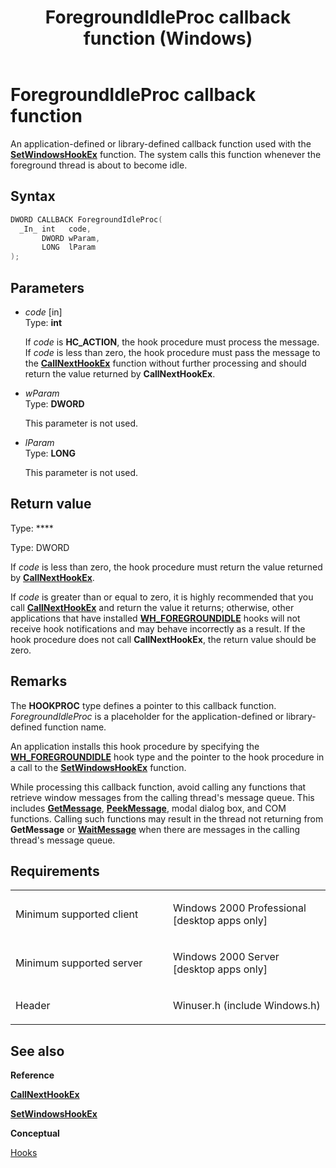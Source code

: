 ﻿---
title: ForegroundIdleProc callback function (Windows)
description: The system calls this function whenever the foreground thread is about to become idle.
ms.date: 06/28/2023
f1_keywords:
- ForegroundIdleProc
- winuser/ForegroundIdleProc
dev_langs:
- C++
- C
api_location:
- Winuser.h
api_name:
- ForegroundIdleProc
api_type:
- UserDefined
product:
- Windows
topic_type:
- apiref
- kbSyntax
product_family_name: VS
ROBOTS: INDEX,FOLLOW
---

# ForegroundIdleProc callback function

An application-defined or library-defined callback function used with the [**SetWindowsHookEx**](https://msdn.microsoft.com/en-us/library/ms644990\(v=vs.85\)) function. The system calls this function whenever the foreground thread is about to become idle.

## Syntax

``` c++
DWORD CALLBACK ForegroundIdleProc(
  _In_ int   code,
       DWORD wParam,
       LONG  lParam
);
```

## Parameters

  - *code* \[in\]  
    Type: **int**
    
    If *code* is **HC\_ACTION**, the hook procedure must process the message. If *code* is less than zero, the hook procedure must pass the message to the [**CallNextHookEx**](https://msdn.microsoft.com/en-us/library/ms644974\(v=vs.85\)) function without further processing and should return the value returned by **CallNextHookEx**.

  - *wParam*  
    Type: **DWORD**
    
    This parameter is not used.

  - *lParam*  
    Type: **LONG**
    
    This parameter is not used.

## Return value

Type: ****

Type: DWORD

If *code* is less than zero, the hook procedure must return the value returned by [**CallNextHookEx**](https://msdn.microsoft.com/en-us/library/ms644974\(v=vs.85\)).

If *code* is greater than or equal to zero, it is highly recommended that you call [**CallNextHookEx**](https://msdn.microsoft.com/en-us/library/ms644974\(v=vs.85\)) and return the value it returns; otherwise, other applications that have installed [**WH\_FOREGROUNDIDLE**](https://msdn.microsoft.com/en-us/library/ms644959\(v=vs.85\)) hooks will not receive hook notifications and may behave incorrectly as a result. If the hook procedure does not call **CallNextHookEx**, the return value should be zero.

## Remarks

The **HOOKPROC** type defines a pointer to this callback function. *ForegroundIdleProc* is a placeholder for the application-defined or library-defined function name.

An application installs this hook procedure by specifying the [**WH\_FOREGROUNDIDLE**](https://msdn.microsoft.com/en-us/library/ms644959\(v=vs.85\)) hook type and the pointer to the hook procedure in a call to the [**SetWindowsHookEx**](https://msdn.microsoft.com/en-us/library/ms644990\(v=vs.85\)) function.

While processing this callback function, avoid calling any functions that retrieve window messages from the calling thread's message queue. This includes [**GetMessage**](https://msdn.microsoft.com/en-us/library/ms644936\(v=vs.85\)), [**PeekMessage**](https://msdn.microsoft.com/en-us/library/ms644943\(v=vs.85\)), modal dialog box, and COM functions. Calling such functions may result in the thread not returning from **GetMessage** or [**WaitMessage**](https://msdn.microsoft.com/en-us/library/ms644956\(v=vs.85\)) when there are messages in the calling thread's message queue.

## Requirements

<table>
<colgroup>
<col style="width: 50%" />
<col style="width: 50%" />
</colgroup>
<tbody>
<tr class="odd">
<td><p>Minimum supported client</p></td>
<td><p>Windows 2000 Professional [desktop apps only]</p></td>
</tr>
<tr class="even">
<td><p>Minimum supported server</p></td>
<td><p>Windows 2000 Server [desktop apps only]</p></td>
</tr>
<tr class="odd">
<td><p>Header</p></td>
<td>Winuser.h (include Windows.h)</td>
</tr>
</tbody>
</table>


## See also

**Reference**

[**CallNextHookEx**](https://msdn.microsoft.com/en-us/library/ms644974\(v=vs.85\))

[**SetWindowsHookEx**](https://msdn.microsoft.com/en-us/library/ms644990\(v=vs.85\))

**Conceptual**

[Hooks](https://msdn.microsoft.com/en-us/library/ms632589\(v=vs.85\))

